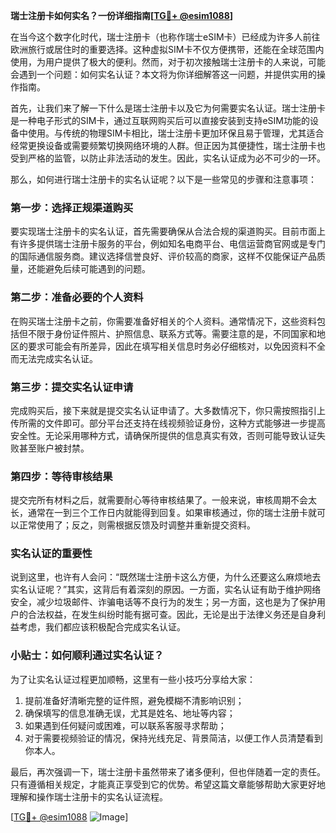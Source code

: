 **瑞士注册卡如何实名？一份详细指南[[TG💪+ @esim1088](https://t.me/s/esim1088)]**

在当今这个数字化时代，瑞士注册卡（也称作瑞士eSIM卡）已经成为许多人前往欧洲旅行或居住时的重要选择。这种虚拟SIM卡不仅方便携带，还能在全球范围内使用，为用户提供了极大的便利。然而，对于初次接触瑞士注册卡的人来说，可能会遇到一个问题：如何实名认证？本文将为你详细解答这一问题，并提供实用的操作指南。

首先，让我们来了解一下什么是瑞士注册卡以及它为何需要实名认证。瑞士注册卡是一种电子形式的SIM卡，通过互联网购买后可以直接安装到支持eSIM功能的设备中使用。与传统的物理SIM卡相比，瑞士注册卡更加环保且易于管理，尤其适合经常更换设备或需要频繁切换网络环境的人群。但正因为其便捷性，瑞士注册卡也受到严格的监管，以防止非法活动的发生。因此，实名认证成为必不可少的一环。

那么，如何进行瑞士注册卡的实名认证呢？以下是一些常见的步骤和注意事项：

### 第一步：选择正规渠道购买

要实现瑞士注册卡的实名认证，首先需要确保从合法合规的渠道购买。目前市面上有许多提供瑞士注册卡服务的平台，例如知名电商平台、电信运营商官网或是专门的国际通信服务商。建议选择信誉良好、评价较高的商家，这样不仅能保证产品质量，还能避免后续可能遇到的问题。

### 第二步：准备必要的个人资料

在购买瑞士注册卡之前，你需要准备好相关的个人资料。通常情况下，这些资料包括但不限于身份证件照片、护照信息、联系方式等。需要注意的是，不同国家和地区的要求可能会有所差异，因此在填写相关信息时务必仔细核对，以免因资料不全而无法完成实名认证。

### 第三步：提交实名认证申请

完成购买后，接下来就是提交实名认证申请了。大多数情况下，你只需按照指引上传所需的文件即可。部分平台还支持在线视频验证身份，这种方式能够进一步提高安全性。无论采用哪种方式，请确保所提供的信息真实有效，否则可能导致认证失败甚至账户被封禁。

### 第四步：等待审核结果

提交完所有材料之后，就需要耐心等待审核结果了。一般来说，审核周期不会太长，通常在一到三个工作日内就能得到回复。如果审核通过，你的瑞士注册卡就可以正常使用了；反之，则需根据反馈及时调整并重新提交资料。

### 实名认证的重要性

说到这里，也许有人会问：“既然瑞士注册卡这么方便，为什么还要这么麻烦地去实名认证呢？”其实，这背后有着深刻的原因。一方面，实名认证有助于维护网络安全，减少垃圾邮件、诈骗电话等不良行为的发生；另一方面，这也是为了保护用户的合法权益，在发生纠纷时能有据可查。因此，无论是出于法律义务还是自身利益考虑，我们都应该积极配合完成实名认证。

### 小贴士：如何顺利通过实名认证？

为了让实名认证过程更加顺畅，这里有一些小技巧分享给大家：
1. 提前准备好清晰完整的证件照，避免模糊不清影响识别；
2. 确保填写的信息准确无误，尤其是姓名、地址等内容；
3. 如果遇到任何疑问或困难，可以联系客服寻求帮助；
4. 对于需要视频验证的情况，保持光线充足、背景简洁，以便工作人员清楚看到你本人。

最后，再次强调一下，瑞士注册卡虽然带来了诸多便利，但也伴随着一定的责任。只有遵循相关规定，才能真正享受到它的优势。希望这篇文章能够帮助大家更好地理解和操作瑞士注册卡的实名认证流程。

[[TG💪+ @esim1088](https://t.me/s/esim1088) ![Image](https://i.postimg.cc/4NQfJmqS/Snipaste-2025-05-13-00-14-12.png)]